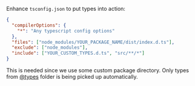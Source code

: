Enhance `tsconfig.json` to put types into action:

```json
{
  "compilerOptions": {
    "*": "Any typescript config options"
  },
  "files": ["node_modules/YOUR_PACKAGE_NAME/dist/index.d.ts"],
  "exclude": ["node_modules"],
  "include": ["YOUR_CUSTOM_TYPES.d.ts", "src/**/*"]
}
```

This is needed since we use some custom package directory. Only types from
[@types](https://github.com/DefinitelyTyped/DefinitelyTyped) folder is being picked up automatically.
